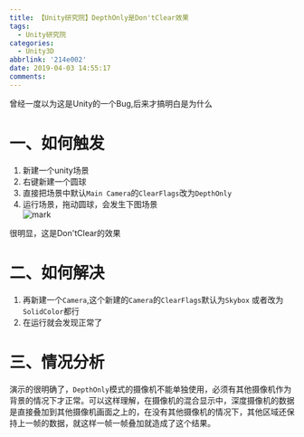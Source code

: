 ```yaml
---
title: 【Unity研究院】DepthOnly是Don'tClear效果
tags:
  - Unity研究院
categories:
  - Unity3D
abbrlink: '214e002'
date: 2019-04-03 14:55:17
comments:
---
```

曾经一度以为这是Unity的一个Bug,后来才搞明白是为什么
<!-- more -->
# 一、如何触发
1. 新建一个unity场景
2. 右键新建一个圆球
3. 直接把场景中默认`Main Camera`的`ClearFlags`改为`DepthOnly`
4. 运行场景，拖动圆球，会发生下图场景  
![mark](/../../Photos/depthonly.png)

很明显，这是Don'tClear的效果

# 二、如何解决
1. 再新建一个`Camera`,这个新建的`Camera`的`ClearFlags`默认为`Skybox` 或者改为`SolidColor`都行
2. 在运行就会发现正常了

# 三、情况分析
演示的很明确了，`DepthOnly`模式的摄像机不能单独使用，必须有其他摄像机作为背景的情况下才正常。可以这样理解，在摄像机的混合显示中，深度摄像机的数据是直接叠加到其他摄像机画面之上的，在没有其他摄像机的情况下，其他区域还保持上一帧的数据，就这样一帧一帧叠加就造成了这个结果。